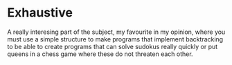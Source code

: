 # Exhaustive
A really interesing part of the subject, my favourite in my opinion, where you must use a simple structure to make programs that implement backtracking to be able to create programs that can solve sudokus really quickly or put queens in a chess game where these do not threaten each other.
